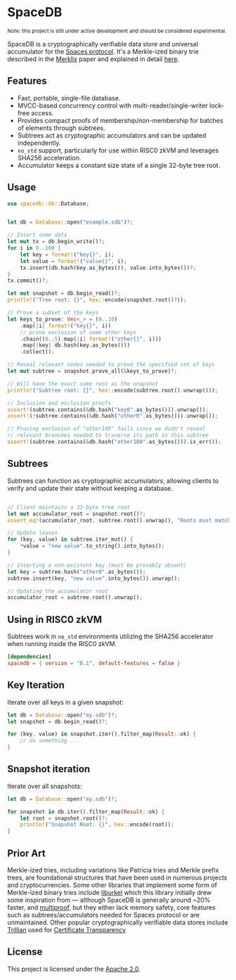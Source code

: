 # SpaceDB

<small>Note: this project is still under active development and should be considered experimental.</small>

SpaceDB is a cryptographically verifiable data store and universal accumulator for the [Spaces protocol](https://spacesprotocol.org). It's a Merkle-ized binary trie described in the [Merklix](https://blog.vermorel.com/pdf/merklix-tree-for-bitcoin-2018-07.pdf) paper and explained in detail [here](https://spacesprotocol.org/#binary-trie).


## Features

- Fast, portable, single-file database.
- MVCC-based concurrency control with multi-reader/single-writer lock-free access.
- Provides compact proofs of membership/non-membership for batches of elements through subtrees.
- Subtrees act as cryptographic accumulators and can be updated independently.
- `no_std` support, particularly for use within RISC0 zkVM and leverages SHA256 acceleration.
- Accumulator keeps a constant size state of a single 32-byte tree root.



## Usage

```rust
use spacedb::db::Database;


let db = Database::open("example.sdb")?;

// Insert some data
let mut tx = db.begin_write()?;
for i in 0..100 {
    let key = format!("key{}", i);
    let value = format!("value{}", i);
    tx.insert(db.hash(key.as_bytes()), value.into_bytes())?;
}
tx.commit()?;

let mut snapshot = db.begin_read()?;
println!("Tree root: {}", hex::encode(snapshot.root()?));

// Prove a subset of the keys
let keys_to_prove: Vec<_> = (0..10)
    .map(|i| format!("key{}", i))
    // prove exclusion of some other keys
    .chain((0..5).map(|i| format!("other{}", i)))
    .map(|key| db.hash(key.as_bytes()))
    .collect();

// Reveal relevant nodes needed to prove the specified set of keys
let mut subtree = snapshot.prove_all(&keys_to_prove)?;

// Will have the exact same root as the snapshot
println!("Subtree root: {}", hex::encode(subtree.root().unwrap()));

// Inclusion and exclusion proofs
assert!(subtree.contains(&db.hash("key0".as_bytes())).unwrap());
assert!(!subtree.contains(&db.hash("other0".as_bytes())).unwrap());

// Proving exclusion of "other100" fails since we didn't reveal 
// relevant branches needed to traverse its path in this subtree
assert!(subtree.contains(&db.hash("other100".as_bytes())).is_err());

```



## Subtrees

Subtrees can function as cryptographic accumulators, allowing clients to verify and update their state without keeping a database.

```rust

// Client maintains a 32-byte tree root
let mut accumulator_root = snapshot.root()?;
assert_eq!(accumulator_root, subtree.root().unwrap(), "Roots must match");

// Update leaves
for (key, value) in subtree.iter_mut() {
    *value = "new value".to_string().into_bytes();
}

// Inserting a non-existent key (must be provably absent)
let key = subtree.hash("other0".as_bytes());
subtree.insert(key, "new value".into_bytes()).unwrap();

// Updating the accumulator root
accumulator_root = subtree.root().unwrap();

```

## Using in RISC0 zkVM

Subtrees work in `no_std` environments utilizing the SHA256 accelerator when running inside the RISC0 zkVM. 

```toml
[dependencies]
spacedb = { version = "0.1", default-features = false }
```




## Key Iteration

Iterate over all keys in a given snapshot:

```rust
let db = Database::open("my.sdb")?;
let snapshot = db.begin_read()?;

for (key, value) in snapshot.iter().filter_map(Result::ok) {
    // do something ...
}

```



## Snapshot iteration

Iterate over all snapshots:

```rust
let db = Database::open("my.sdb")?;

for snapshot in db.iter().filter_map(Result::ok) {
    let root = snapshot.root()?;
    println!("Snapshot Root: {}", hex::encode(root));
}
```

## Prior Art

Merkle-ized tries, including variations like Patricia tries and Merkle prefix trees, are foundational structures that have been used in numerous projects and cryptocurrencies. Some other libraries that implement some form of Merkle-ized binary tries include
[liburkel](https://github.com/chjj/liburkel) which this library initially drew some inspiration from — although SpaceDB is generally around ~20% faster,  and [multiproof,](https://github.com/gballet/multiproof-rs/tree/master) but they either lack memory safety, core features such as subtrees/accumulators needed for Spaces protocol or are unmaintained. Other popular cryptographically verifiable data stores include [Trillian](https://github.com/google/trillian) used for [Certificate Transparency](https://www.certificate-transparency.org/)


## License

This project is licensed under the [Apache 2.0](LICENSE).
